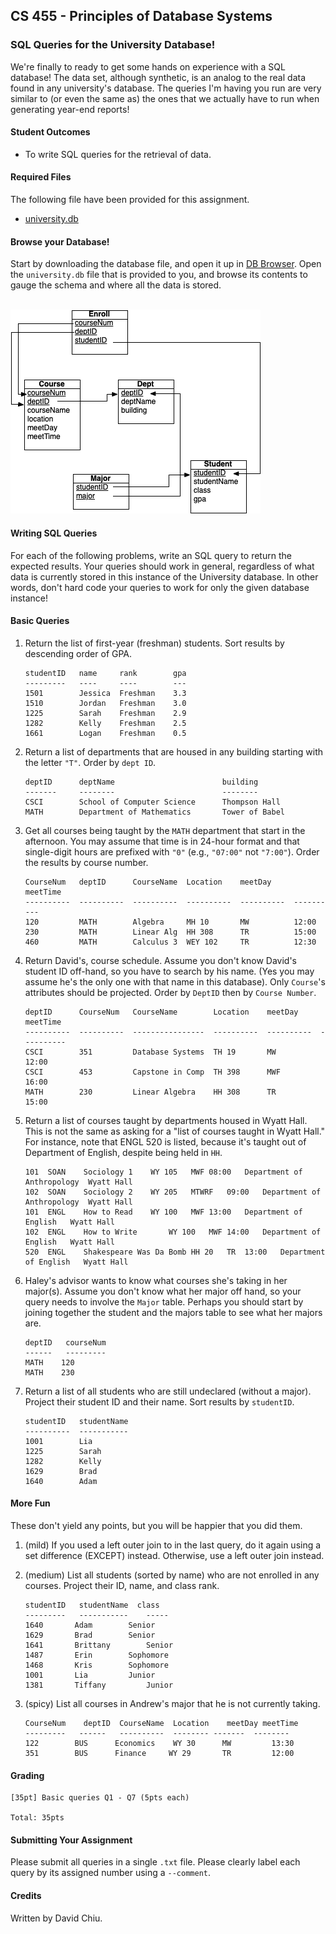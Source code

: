 ## CS 455 - Principles of Database Systems

### SQL Queries for the University Database!

We're finally to ready to get some hands on experience with a SQL database! The data set, although synthetic, is an analog to the real data found in any university's database. The queries I'm having you run are very similar to (or even the same as) the ones that we actually have to run when generating year-end reports!


#### Student Outcomes

- To write SQL queries for the retrieval of data.

#### Required Files
The following file have been provided for this assignment.

- [university.db](university.db)

#### Browse your Database!
Start by downloading the database file, and open it up in [DB Browser](https://sqlitebrowser.org/). Open the `university.db` file that is provided to you, and browse its contents to gauge the schema and where all the data is stored.<br/><br/>

<img src="universitySchema.png"/>

#### Writing SQL Queries
For each of the following problems, write an SQL query to return the expected results. Your queries should work in general, regardless of what data is currently stored in this instance of the University database. In other words, don't hard code your queries to work for only the given database instance!

#### Basic Queries


1. Return the list of first-year (freshman) students. Sort results by descending order of GPA.

   ```
   studentID   name     rank        gpa
   ---------   ----     ----        ---
   1501        Jessica  Freshman    3.3
   1510        Jordan   Freshman    3.0
   1225        Sarah    Freshman    2.9
   1282        Kelly    Freshman    2.5
   1661        Logan    Freshman    0.5
   ```

2. Return a list of departments that are housed in any building starting with the letter `"T"`. Order by `dept ID`.

   ```
   deptID      deptName                        building
   -------     --------                        --------
   CSCI        School of Computer Science      Thompson Hall
   MATH        Department of Mathematics       Tower of Babel
   ```

3. Get all courses being taught by the `MATH` department that start in the afternoon. You may assume that time is in 24-hour format and that single-digit hours are prefixed with `"0"` (e.g., `"07:00"` not `"7:00"`). Order the results by course number.

   ```
   CourseNum   deptID      CourseName  Location    meetDay     meetTime
   ----------  ----------  ----------  ----------  ----------  ----------
   120         MATH        Algebra     MH 10       MW          12:00
   230         MATH        Linear Alg  HH 308      TR          15:00
   460         MATH        Calculus 3  WEY 102     TR          12:30
   ```

4. Return David's, course schedule. Assume you don't know David's student ID off-hand, so you have to search by his name. (Yes you may assume he's the only one with that name in this database). Only `Course`'s attributes should be projected. Order by `DeptID` then by `Course Number`.

   ```
   deptID      CourseNum   CourseName        Location    meetDay     meetTime
   ----------  ----------  ----------------  ----------  ----------  ----------
   CSCI        351         Database Systems  TH 19       MW          12:00
   CSCI        453         Capstone in Comp  TH 398      MWF         16:00
   MATH        230         Linear Algebra    HH 308      TR          15:00
   ```

5. Return a list of courses taught by departments housed in Wyatt Hall. This is not the same as asking for a "list of courses taught in Wyatt Hall." For instance, note that ENGL 520 is listed, because it's taught out of Department of English, despite being held in `HH`.

   ```
   101	SOAN	Sociology 1    WY 105	MWF	08:00	Department of Anthropology	Wyatt Hall
   102	SOAN	Sociology 2    WY 205	MTWRF	09:00	Department of Anthropology	Wyatt Hall
   101	ENGL	How to Read    WY 100	MWF	13:00	Department of English	Wyatt Hall
   102	ENGL	How to Write	   WY 100	MWF	14:00	Department of English	Wyatt Hall
   520	ENGL	Shakespeare Was Da Bomb	HH 20	TR	13:00	Department of English	Wyatt Hall
   ```

6. Haley's advisor wants to know what courses she's taking in her major(s). Assume you don't know what her major off hand, so your query needs to involve the `Major` table. Perhaps you should start by joining together the student and the majors table to see what her majors are.

   ```
   deptID   courseNum
   ------   ---------
   MATH	   120
   MATH	   230
   ```

7. Return a list of all students who are still undeclared (without a major). Project their student ID and their name. Sort results by `studentID`.

   ```
   studentID   studentName
   ----------  -----------
   1001        Lia
   1225        Sarah
   1282        Kelly
   1629        Brad
   1640        Adam
   ```

#### More Fun
These don't yield any points, but you will be happier that you did them.

1. (mild) If you used a left outer join to in the last query, do it again using a set difference (EXCEPT) instead. Otherwise, use a left outer join instead.

2. (medium) List all students (sorted by name) who are not enrolled in any courses. Project their ID, name, and class rank.

   ```
   studentID   studentName	class
   ---------   -----------    -----
   1640	      Adam	      Senior
   1629	      Brad	      Senior
   1641	      Brittany	      Senior
   1487	      Erin	      Sophomore
   1468	      Kris	      Sophomore
   1001	      Lia	      Junior
   1381	      Tiffany	      Junior
   ```

   <!-- select *
   from Student where studentID NOT IN (select studentID from Enroll)
   order by studentName; -->

3. (spicy) List all courses in Andrew's major that he is not currently taking.

   ```
   CourseNum	deptID	CourseName	Location	meetDay	meetTime
   ---------   ------   ----------  -------- -------  --------
   122	      BUS	   Economics	WY 30	   MW	      13:30
   351	      BUS	   Finance	   WY 29	   TR	      12:00
   ```


   <!-- WITH hisMajor as (select major from student natural join major where studentName='Andrew')
   select * from Course where course.deptID IN hisMajor
   except
   select coursenum,deptid,coursename,location,meetday,meettime
   from student natural join enroll natural join course
   where course.deptID IN hisMajor and studentName = 'Andrew'; -->


#### Grading

```
[35pt] Basic queries Q1 - Q7 (5pts each)

Total: 35pts
```


#### Submitting Your Assignment
Please submit all queries in a single `.txt` file. Please clearly label each query by its assigned number using a `--comment`.



#### Credits

Written by David Chiu.